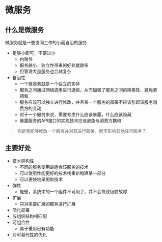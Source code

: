 
# 微服务
## 什么是微服务
微服务就是一些协同工作的小而自治的服务

- 足够小即可，不要过小
  - 内聚性
  - 服务越小，独立性带来的好处就越多
  - 但管理大量服务也会越复杂
- 自治性
  - 一个微服务就是一个独立的实体
  - 服务之间通过网络调用进行通信，从而加强了服务之间的隔离性，避免紧耦和
  - 服务应该可以独立进行修改，并且某一个服务的部署不应该引起该服务消费方的变动
  - 对于一个服务来说，需要考虑什么应该暴露，什么应该隐藏
  - 暴露服务的API接口的实现技术应该避免与消费方耦和

> 你是否能够修改一个服务并对其进行部署，而不影响其他任何服务？

## 主要好处
- 技术异构性
  - 不同的服务使用最适合该服务的技术
  - 可以使用性能更好的技术栈重新构建某一部分
  - 可以更快地采用新技术
- 弹性
  - 舱壁，系统中的一个组件不可用了，并不会导致级联故障
- 扩展
  - 只对需要扩展的服务进行扩展
- 简化部署
- 与组织结构相匹配
- 可组合性
  - 易于重用已有功能
- 对可替代性的优化
